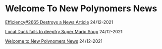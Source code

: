 # Welcome To New Polynomers News
[Efficiency#2665 Destroys a News Article](https://sastofficial.github.io/newpolynomersnews/pages/newsarticledestroyed) 24/12-2021

[Local Duck fails to deepfry Super Mario Soup](https://sastofficial.github.io/newpolynomersnews/pages/dfmariosoup) 24/12-2021

[Welcome to New Polynomers News](https://sastofficial.github.io/newpolynomersnews/pages/welcome) 24/12-2021

